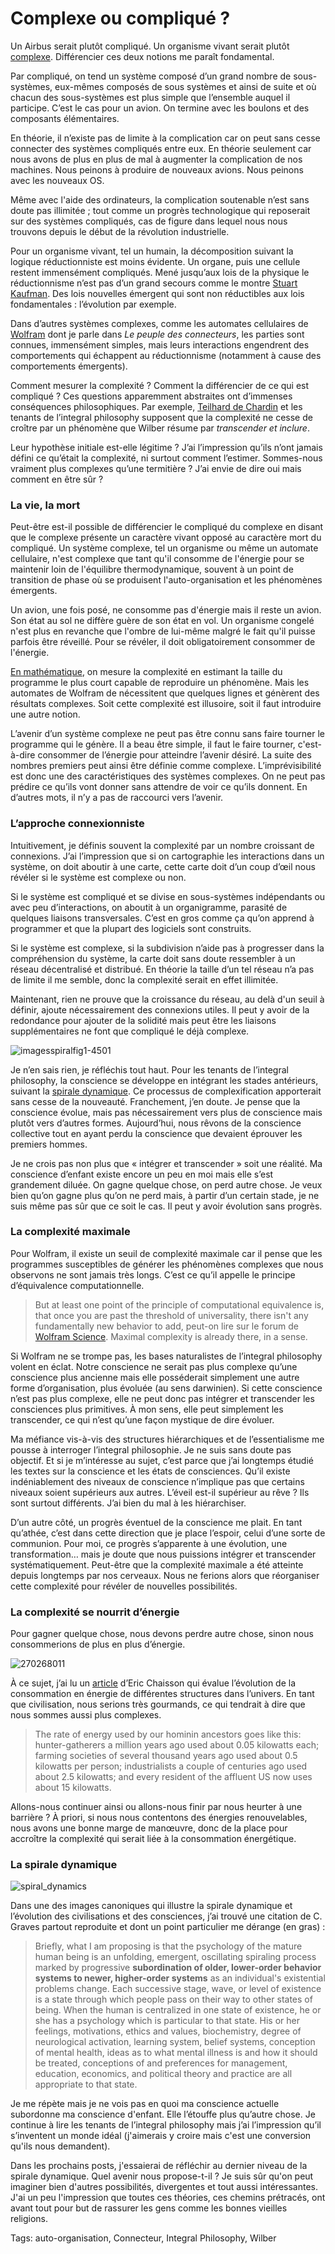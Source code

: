 # Complexe ou compliqué ?

Un Airbus serait plutôt compliqué. Un organisme vivant serait plutôt [complexe](http://fr.wikipedia.org/wiki/Syst%C3%A8me_complexe). Différencier ces deux notions me paraît fondamental.

Par compliqué, on tend un système composé d’un grand nombre de sous-systèmes, eux-mêmes composés de sous systèmes et ainsi de suite et où chacun des sous-systèmes est plus simple que l’ensemble auquel il participe. C’est le cas pour un avion. On termine avec les boulons et des composants élémentaires.

En théorie, il n’existe pas de limite à la complication car on peut sans cesse connecter des systèmes compliqués entre eux. En théorie seulement car nous avons de plus en plus de mal à augmenter la complication de nos machines. Nous peinons à produire de nouveaux avions. Nous peinons avec les nouveaux OS.

Même avec l'aide des ordinateurs, la complication soutenable n’est sans doute pas illimitée ; tout comme un progrès technologique qui reposerait sur des systèmes compliqués, cas de figure dans lequel nous nous trouvons depuis le début de la révolution industrielle.

Pour un organisme vivant, tel un humain, la décomposition suivant la logique réductionniste est moins évidente. Un organe, puis une cellule restent immensément compliqués. Mené jusqu’aux lois de la physique le réductionnisme n’est pas d’un grand secours comme le montre [Stuart Kaufman](/2008/08/19/autoregulation-vs-auto-organisation/). Des lois nouvelles émergent qui sont non réductibles aux lois fondamentales : l’évolution par exemple.

Dans d’autres systèmes complexes, comme les automates cellulaires de [Wolfram](http://www.stephenwolfram.com/publications/articles/ca/84-complex/2/text.html) dont je parle dans *Le peuple des connecteurs*, les parties sont connues, immensément simples, mais leurs interactions engendrent des comportements qui échappent au réductionnisme (notamment à cause des comportements émergents).

Comment mesurer la complexité ? Comment la différencier de ce qui est compliqué ? Ces questions apparemment abstraites ont d’immenses conséquences philosophiques. Par exemple, [Teilhard de Chardin](/2008/09/08/teilhard-de-chardin/) et les tenants de l’integral philosophy supposent que la complexité ne cesse de croître par un phénomène que Wilber résume par *transcender et inclure*.

Leur hypothèse initiale est-elle légitime ? J’ai l’impression qu’ils n’ont jamais défini ce qu’était la complexité, ni surtout comment l’estimer. Sommes-nous vraiment plus complexes qu’une termitière ? J’ai envie de dire oui mais comment en être sûr ?

### La vie, la mort

Peut-être est-il possible de différencier le compliqué du complexe en disant que le complexe présente un caractère vivant opposé au caractère mort du compliqué. Un système complexe, tel un organisme ou même un automate cellulaire, n'est complexe que tant qu'il consomme de l'énergie pour se maintenir loin de l'équilibre thermodynamique, souvent à un point de transition de phase où se produisent l'auto-organisation et les phénomènes émergents.

Un avion, une fois posé, ne consomme pas d'énergie mais il reste un avion. Son état au sol ne diffère guère de son état en vol. Un organisme congelé n'est plus en revanche que l'ombre de lui-même malgré le fait qu'il puisse parfois être réveillé. Pour se révéler, il doit obligatoirement consommer de l'énergie.

[En mathématique](http://www.larecherche.fr/content/recherche/article?id=3156), on mesure la complexité en estimant la taille du programme le plus court capable de reproduire un phénomène. Mais les automates de Wolfram de nécessitent que quelques lignes et génèrent des résultats complexes. Soit cette complexité est illusoire, soit il faut introduire une autre notion.

L’avenir d’un système complexe ne peut pas être connu sans faire tourner le programme qui le génère. Il a beau être simple, il faut le faire tourner, c'est-à-dire consommer de l’énergie pour atteindre l’avenir désiré. La suite des nombres premiers peut ainsi être définie comme complexe. L’imprévisibilité est donc une des caractéristiques des systèmes complexes. On ne peut pas prédire ce qu’ils vont donner sans attendre de voir ce qu’ils donnent. En d’autres mots, il n’y a pas de raccourci vers l’avenir.

### L’approche connexionniste

Intuitivement, je définis souvent la complexité par un nombre croissant de connexions. J’ai l’impression que si on cartographie les interactions dans un système, on doit aboutir à une carte, cette carte doit d’un coup d’œil nous révéler si le système est complexe ou non.

Si le système est compliqué et se divise en sous-systèmes indépendants ou avec peu d’interactions, on aboutit à un organigramme, parasité de quelques liaisons transversales. C’est en gros comme ça qu’on apprend à programmer et que la plupart des logiciels sont construits.

Si le système est complexe, si la subdivision n’aide pas à progresser dans la compréhension du système, la carte doit sans doute ressembler à un réseau décentralisé et distribué. En théorie la taille d’un tel réseau n’a pas de limite il me semble, donc la complexité serait en effet illimitée.

Maintenant, rien ne prouve que la croissance du réseau, au delà d'un seuil à définir, ajoute nécessairement des connexions utiles. Il peut y avoir de la redondance pour ajouter de la solidité mais peut être les liaisons supplémentaires ne font que compliqué le déjà complexe.

![imagesspiralfig1-4501](https://tcrouzet.com/images_tc/2009/04/imagesspiralfig1-4501.jpg)

Je n’en sais rien, je réfléchis tout haut. Pour les tenants de l’integral philosophy, la conscience se développe en intégrant les stades antérieurs, suivant la [spirale dynamique](http://en.wikipedia.org/wiki/Spiral_Dynamics). Ce processus de complexification apporterait sans cesse de la nouveauté. Franchement, j’en doute. Je pense que la conscience évolue, mais pas nécessairement vers plus de conscience mais plutôt vers d’autres formes. Aujourd’hui, nous rêvons de la conscience collective tout en ayant perdu la conscience que devaient éprouver les premiers hommes.

Je ne crois pas non plus que « intégrer et transcender » soit une réalité. Ma conscience d’enfant existe encore un peu en moi mais elle s’est grandement diluée. On gagne quelque chose, on perd autre chose. Je veux bien qu’on gagne plus qu’on ne perd mais, à partir d’un certain stade, je ne suis même pas sûr que ce soit le cas. Il peut y avoir évolution sans progrès.

### La complexité maximale

Pour Wolfram, il existe un seuil de complexité maximale car il pense que les programmes susceptibles de générer les phénomènes complexes que nous observons ne sont jamais très longs. C’est ce qu’il appelle le principe d’équivalence computationnelle.

> But at least one point of the principle of computational equivalence is, that once you are past the threshold of universality, there isn't any fundamentally new behavior to add, peut-on lire sur le forum de [Wolfram Science](http://forum.wolframscience.com/showthread.php?s=59a1edf2c833d6d315bf63796cc9bf3e&threadid=862&highlight=*chapter+12*). Maximal complexity is already there, in a sense.

Si Wolfram ne se trompe pas, les bases naturalistes de l’integral philosophy volent en éclat. Notre conscience ne serait pas plus complexe qu’une conscience plus ancienne mais elle posséderait simplement une autre forme d’organisation, plus évoluée (au sens darwinien). Si cette conscience n’est pas plus complexe, elle ne peut donc pas intégrer et transcender les consciences plus primitives. À mon sens, elle peut simplement les transcender, ce qui n’est qu’une façon mystique de dire évoluer.

Ma méfiance vis-à-vis des structures hiérarchiques et de l’essentialisme me pousse à interroger l’integral philosophie. Je ne suis sans doute pas objectif. Et si je m’intéresse au sujet, c’est parce que j’ai longtemps étudié les textes sur la conscience et les états de consciences. Qu’il existe indéniablement des niveaux de conscience n’implique pas que certains niveaux soient supérieurs aux autres. L’éveil est-il supérieur au rêve ? Ils sont surtout différents. J’ai bien du mal à les hiérarchiser.

D’un autre côté, un progrès éventuel de la conscience me plait. En tant qu’athée, c’est dans cette direction que je place l’espoir, celui d’une sorte de communion. Pour moi, ce progrès s’apparente à une évolution, une transformation… mais je doute que nous puissions intégrer et transcender systématiquement. Peut-être que la complexité maximale a été atteinte depuis longtemps par nos cerveaux. Nous ne ferions alors que réorganiser cette complexité pour révéler de nouvelles possibilités.

### La complexité se nourrit d’énergie

Pour gagner quelque chose, nous devons perdre autre chose, sinon nous consommerions de plus en plus d’énergie.

![270268011](https://tcrouzet.com/images_tc/2009/04/270268011.jpg)

À ce sujet, j’ai lu un [article](http://www.newscientist.com/article/mg20227026.800-the-heat-to-come.html?full=true) d’Eric Chaisson qui évalue l’évolution de la consommation en énergie de différentes structures dans l’univers. En tant que civilisation, nous serions très gourmands, ce qui tendrait à dire que nous sommes aussi plus complexes.

> The rate of energy used by our hominin ancestors goes like this: hunter-gatherers a million years ago used about 0.05 kilowatts each; farming societies of several thousand years ago used about 0.5 kilowatts per person; industrialists a couple of centuries ago used about 2.5 kilowatts; and every resident of the affluent US now uses about 15 kilowatts.

Allons-nous continuer ainsi ou allons-nous finir par nous heurter à une barrière ? À priori, si nous nous contentons des énergies renouvelables, nous avons une bonne marge de manœuvre, donc de la place pour accroître la complexité qui serait liée à la consommation énergétique.

### La spirale dynamique

![spiral_dynamics](https://tcrouzet.com/images_tc/2009/04/spiral_dynamics_model1.jpg)

 Dans une des images canoniques qui illustre la spirale dynamique et l’évolution des civilisations et des consciences, j’ai trouvé une citation de C. Graves partout reproduite et dont un point particulier me dérange (en gras) :

> Briefly, what I am proposing is that the psychology of the mature human being is an unfolding, emergent, oscillating spiraling process marked by progressive **subordination of older, lower-order behavior systems to newer, higher-order systems** as an individual's existential problems change. Each successive stage, wave, or level of existence is a state through which people pass on their way to other states of being. When the human is centralized in one state of existence, he or she has a psychology which is particular to that state. His or her feelings, motivations, ethics and values, biochemistry, degree of neurological activation, learning system, belief systems, conception of mental health, ideas as to what mental illness is and how it should be treated, conceptions of and preferences for management, education, economics, and political theory and practice are all appropriate to that state.

Je me répète mais je ne vois pas en quoi ma conscience actuelle subordonne ma conscience d'enfant. Elle l’étouffe plus qu’autre chose. Je continue à lire les tenants de l’integral philosophy mais j’ai l’impression qu’il s’inventent un monde idéal (j'aimerais y croire mais c'est une conversion qu'ils nous demandent).

Dans les prochains posts, j'essaierai de réfléchir au dernier niveau de la spirale dynamique. Quel avenir nous propose-t-il ? Je suis sûr qu'on peut imaginer bien d'autres possibilités, divergentes et tout aussi intéressantes. J'ai un peu l'impression que toutes ces théories, ces chemins prétracés, ont avant tout pour but de rassurer les gens comme les bonnes vieilles religions.

Tags: auto-organisation, Connecteur, Integral Philosophy, Wilber